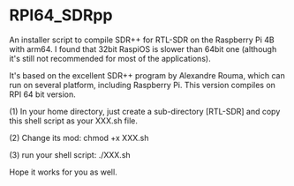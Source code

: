 # RPI64_SDRpp
An installer script to compile SDR++ for RTL-SDR on the Raspberry Pi 4B with arm64.
I found that 32bit RaspiOS is slower than 64bit one (although it's still not recommended for most of the applications).

It's based on the excellent SDR++ program by Alexandre Rouma, which can run on several platform, including Raspberry Pi.
This version compiles on RPI 64 bit version.

(1) In your home directory, just create a sub-directory [RTL-SDR] and copy this shell script as your XXX.sh file.

(2) Change its mod: chmod +x XXX.sh

(3) run your shell script: ./XXX.sh

Hope it works for you as well.
